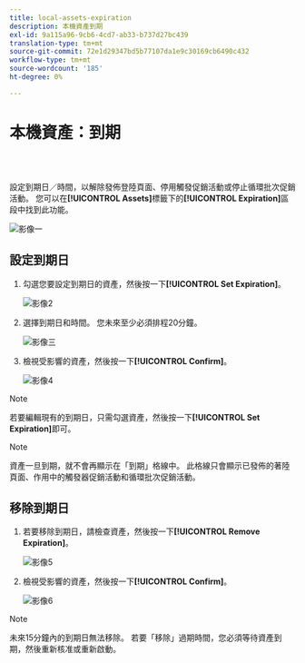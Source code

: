 ```yaml
---
title: local-assets-expiration
description: 本機資產到期
exl-id: 9a115a96-9cb6-4cd7-ab33-b737d27bc439
translation-type: tm+mt
source-git-commit: 72e1d29347bd5b77107da1e9c30169cb6490c432
workflow-type: tm+mt
source-wordcount: '185'
ht-degree: 0%

---
```


# 本機資產：到期

<br> 

設定到期日／時間，以解除發佈登陸頁面、停用觸發促銷活動或停止循環批次促銷活動。 您可以在&#x200B;**[!UICONTROL Assets]**&#x200B;標籤下的&#x200B;**[!UICONTROL Expiration]**&#x200B;區段中找到此功能。

![影像一](/help/sky/assets/programs/local-assets-expiration/local-assets-expiration-1.png)

## 設定到期日

1. 勾選您要設定到期日的資產，然後按一下&#x200B;**[!UICONTROL Set Expiration]**。

   ![影像2](/help/sky/assets/programs/local-assets-expiration/local-assets-expiration-2.png)

1. 選擇到期日和時間。 您未來至少必須排程20分鐘。

   ![影像三](/help/sky/assets/programs/local-assets-expiration/local-assets-expiration-3.png)

1. 檢視受影響的資產，然後按一下&#x200B;**[!UICONTROL Confirm]**。

   ![影像4](/help/sky/assets/programs/local-assets-expiration/local-assets-expiration-4.png)

>[!NOTE]
>
>若要編輯現有的到期日，只需勾選資產，然後按一下&#x200B;**[!UICONTROL Set Expiration]**&#x200B;即可。

>[!NOTE]
>
>資產一旦到期，就不會再顯示在「到期」格線中。 此格線只會顯示已發佈的著陸頁面、作用中的觸發器促銷活動和循環批次促銷活動。

## 移除到期日

1. 若要移除到期日，請檢查資產，然後按一下&#x200B;**[!UICONTROL Remove Expiration]**。

   ![影像5](/help/sky/assets/programs/local-assets-expiration/local-assets-expiration-5.png)

1. 檢視受影響的資產，然後按一下&#x200B;**[!UICONTROL Confirm]**。

   ![影像6](/help/sky/assets/programs/local-assets-expiration/local-assets-expiration-6.png)

>[!NOTE]
>
>未來15分鐘內的到期日無法移除。 若要「移除」過期時間，您必須等待資產到期，然後重新核准或重新啟動。
